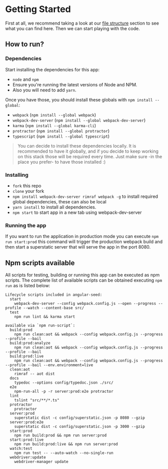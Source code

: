 
# Getting Started

First at all, we recommend taking a look at our [file structure](docs/file_structure.md) section to see what you can find here.
Then we can start playing with the code.

## How to run?

### Dependencies
Start installing the dependencies for this app:
* `node` and `npm`
* Ensure you're running the latest versions of Node and NPM.
* Also you will need to add `yarn`.

Once you have those, you should install these globals with `npm install --global`:
* `webpack` (`npm install --global webpack`)
* `webpack-dev-server` (`npm install --global webpack-dev-server`)
* `karma` (`npm install --global karma-cli`)
* `protractor` (`npm install --global protractor`)
* `typescript` (`npm install --global typescript`)

> You can decide to install these dependencies locally. It is recommended to have it globally, and if you decide to keep working on this stack those will be required every time. Just make sure -in the place you prefer- to have those installed :)

### Installing
* `fork` this repo
* `clone` your fork
* `npm install webpack-dev-server rimraf webpack -g` to install required global dependencies, these can also be local
* `yarn install` to install all dependencies.
* `npm start` to start app in a new tab using webpack-dev-server

### Running the app
If you want to run the application in production mode you can execute `npm run start:prod` this command will trigger the production webpack build and then start a superstatic server that will serve the app in the port 8080.


## Npm scripts available
All scripts for testing, building or running this app can be executed as npm scripts.
The complete list of available scripts can be obtained executing `npm run` as is listed below:

```
Lifecycle scripts included in angular-seed:
  start
    webpack-dev-server --config webpack.config.js --open --progress --profile --watch --content-base src/
  test
    npm run lint && karma start

available via `npm run-script`:
  build:prod
    npm run clean:aot && webpack --config webpack.config.js --progress --profile --bail
  build:prod:analyze
    npm run clean:aot && webpack --config webpack.config.js --progress --profile --bail
  build:prod:live
    npm run clean:aot && webpack --config webpack.config.js --progress --profile --bail --env.environment=live
  clean:aot
    rimraf -- aot dist
  docs
    typedoc --options config/typedoc.json ./src/
  e2e
    npm-run-all -p -r server:prod:e2e protractor
  lint
    tslint "src/**/*.ts"
  protractor
    protractor
  server:prod
    superstatic dist -c config/superstatic.json -p 8080 --gzip
  server:prod:e2e
    superstatic dist -c config/superstatic.json -p 3000 --gzip
  start:prod
    npm run build:prod && npm run server:prod
  start:prod:live
    npm run build:prod:live && npm run server:prod
  watch:test
    npm run test -- --auto-watch --no-single-run
  webdriver:update
    webdriver-manager update
```
